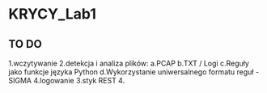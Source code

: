 # KRYCY_Lab1



## TO DO
1.wczytywanie
2.detekcja i analiza plików:
    a.PCAP
    b.TXT / Logi
    c.Reguły jako funkcje języka Python
    d.Wykorzystanie uniwersalnego formatu reguł - SIGMA
4.logowanie
3.styk REST
4.


